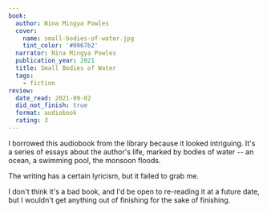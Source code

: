```yaml
---
book:
  author: Nina Mingya Powles
  cover:
    name: small-bodies-of-water.jpg
    tint_color: '#0967b2'
  narrator: Nina Mingya Powles
  publication_year: 2021
  title: Small Bodies of Water
  tags:
    - fiction
review:
  date_read: 2021-09-02
  did_not_finish: true
  format: audiobook
  rating: 3
---
```


I borrowed this audiobook from the library because it looked intriguing.
It's a series of essays about the author's life, marked by bodies of water -- an ocean, a swimming pool, the monsoon floods.

The writing has a certain lyricism, but it failed to grab me.

I don't think it's a bad book, and I'd be open to re-reading it at a future date, but I wouldn't get anything out of finishing for the sake of finishing.